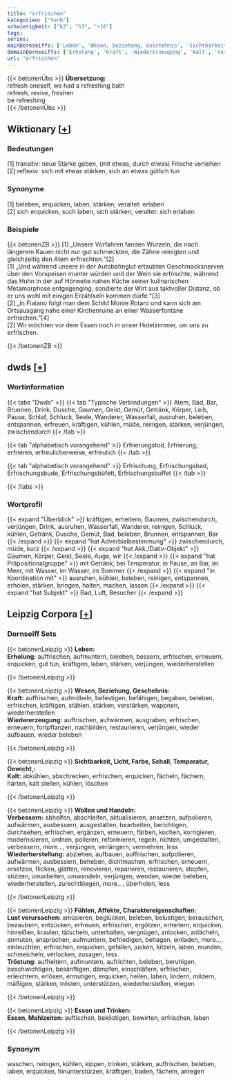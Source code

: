 ```yaml
---
title: "erfrischen"
kategorien: ["Verb"]
schwierigkeit: ["k2", "h3", "r16"]
tags:
series:
mainDornseiffs: ['Leben', 'Wesen, Beziehung, Geschehnis', 'Sichtbarkeit, Licht, Farbe, Schall, Temperatur, Gewicht,', 'Wollen und Handeln', 'Fühlen, Affekte, Charaktereigenschaften', 'Essen und Trinken']
domainDornseiffs: ['Erholung', 'Kraft', 'Wiedererzeugung', 'Kalt', 'Verbessern', 'Wiederherstellung', 'Lust verursachen', 'Tröstung', 'Essen, Mahlzeiten']
url: "erfrischen"
---
```


{{< betonenÜbs >}}
**Übersetzung:**  
refresh oneself, we had a refreshing bath  
refresh, revive, freshen  
be refreshing  
{{< /betonenÜbs >}}

## Wiktionary [[+](https://de.wiktionary.org/wiki/erfrischen)]

### Bedeutungen
[1] transitiv: neue Stärke geben, (mit etwas, durch etwas) Frische verleihen  
[2] reflexiv: sich mit etwas stärken, sich an etwas gütlich tun  

### Synonyme
[1] beleben, erquicken, laben, stärken; veraltet: erlaben  
[2] sich erquicken, such laben, sich stärken; veraltet: sich erlaben  

### Beispiele
{{< betonenZB >}}
[1] „Unsere Vorfahren fanden Wurzeln, die nach längerem Kauen nicht nur gut schmeckten, die Zähne reinigten und gleichzeitig den Atem erfrischten.“[2]  
[1] „Und während unsere in der Autobahnglut ertaubten Geschmacksnerven über den Vorspeisen munter würden und der Wein sie erfrischte, während das Huhn in der auf Hörweite nahen Küche seiner kulinarischen Metamorphose entgegenging, sondierte der Wirt aus taktvoller Distanz, ob er uns wohl mit einigen Erzählseln kommen dürfe.“[3]  
[2] „In Fiaiano folgt man dem Schild Monte Rotaro und kann sich am Ortsausgang nahe einer Kirchenruine an einer Wasserfontäne erfrischen.“[4]  
[2] Wir möchten vor dem Essen noch in unser Hotelzimmer, um uns zu erfrischen.  

{{< /betonenZB >}}


## dwds [[+](https://www.dwds.de/wb/erfrischen)]

### Wortinformation
{{< tabs "Dwds" >}}
{{< tab "Typische Verbindungen" >}}
Atem, Bad, Bar, Brunnen, Drink, Dusche, Gaumen, Geist, Gemüt, Getränk, Körper, Leib, Pause, Schlaf, Schluck, Seele, Wanderer, Wasserfall, ausruhen, beleben, entspannen, erfreuen, kräftigen, kühlen, müde, reinigen, stärken, verjüngen, zwischendurch
{{< /tab >}}

{{< tab "alphabetisch vorangehend" >}}
Erfrierungstod, Erfrierung, erfrieren, erfreulicherweise, erfreulich
{{< /tab >}}

{{< tab "alphabetisch vorangehend" >}}
Erfrischung, Erfrischungsbad, Erfrischungsbude, Erfrischungsbüfett, Erfrischungsbuffet
{{< /tab >}}

{{< /tabs >}}

### Wortprofil
{{< expand "Überblick" >}} kräftigen, erheitern, Gaumen, zwischendurch, verjüngen, Drink, ausruhen, Wasserfall, Wanderer, reinigen, Schluck, kühlen, Getränk, Dusche, Gemüt, Bad, beleben, Brunnen, entspannen, Bar {{< /expand >}}
{{< expand "hat Adverbialbestimmung" >}} zwischendurch, müde, kurz {{< /expand >}}
{{< expand "hat Akk./Dativ-Objekt" >}} Gaumen, Körper, Geist, Seele, Auge, wir {{< /expand >}}
{{< expand "hat Präpositionalgruppe" >}} mit Getränk, bei Temperatur, in Pause, an Bar, im Meer, mit Wasser, im Wasser, im Sommer {{< /expand >}}
{{< expand "in Koordination mit" >}} ausruhen, kühlen, beleben, reinigen, entspannen, erholen, stärken, bringen, halten, machen, lassen {{< /expand >}}
{{< expand "hat Subjekt" >}} Bad, Luft, Besucher {{< /expand >}}

## Leipzig Corpora [[+](https://corpora.uni-leipzig.de/en/res?word=erfrischen&corpusId=deu_newscrawl-public_2018)]

### Dornseiff Sets
{{< betonenLeipzig >}}
**Leben:**  
**Erholung:** auffrischen, aufmuntern, beleben, bessern, erfrischen, erneuern, erquicken, gut tun, kräftigen, laben, stärken, verjüngen, wiederherstellen  

{{< /betonenLeipzig >}}


{{< betonenLeipzig >}}
**Wesen, Beziehung, Geschehnis:**  
**Kraft:** auffrischen, aufmöbeln, befestigen, befähigen, begaben, beleben, erfrischen, kräftigen, stählen, stärken, verstärken, wappnen, wiederherstellen  
**Wiedererzeugung:** auffrischen, aufwärmen, ausgraben, erfrischen, erneuern, fortpflanzen, nachbilden, restaurieren, verjüngen, wieder aufbauen, wieder beleben  

{{< /betonenLeipzig >}}


{{< betonenLeipzig >}}
**Sichtbarkeit, Licht, Farbe, Schall, Temperatur, Gewicht,:**  
**Kalt:** abkühlen, abschrecken, erfrischen, erquicken, fächeln, fächern, härten, kalt stellen, kühlen, löschen  

{{< /betonenLeipzig >}}


{{< betonenLeipzig >}}
**Wollen und Handeln:**  
**Verbessern:** abhelfen, abschleifen, aktualisieren, ansetzen, aufpolieren, aufwärmen, ausbessern, ausgestalten, bearbeiten, berichtigen, durchsehen, erfrischen, ergänzen, erneuern, färben, kochen, korrigieren, modernisieren, ordnen, polieren, reformieren, regeln, richten, umgestalten, verbessern, more..., verjüngen, verlängern, vermehren, less  
**Wiederherstellung:** abziehen, aufbauen, auffrischen, aufpolieren, aufwärmen, ausbessern, beheben, dichtmachen, erfrischen, erneuern, ersetzen, flicken, glätten, renovieren, reparieren, restaurieren, stopfen, stützen, umarbeiten, umwandeln, verjüngen, wenden, wieder beleben, wiederherstellen, zurechtbiegen, more..., überholen, less  

{{< /betonenLeipzig >}}


{{< betonenLeipzig >}}
**Fühlen, Affekte, Charaktereigenschaften:**  
**Lust verursachen:** amüsieren, beglücken, beleben, belustigen, berauschen, bezaubern, entzücken, erfreuen, erfrischen, ergötzen, erheitern, erquicken, hinreißen, kraulen, tätscheln, unterhalten, vergnügen, anlocken, anlächeln, anmuten, ansprechen, aufmuntern, befriedigen, behagen, einladen, more..., einleuchten, erfrischen, erquicken, gefallen, jucken, kitzeln, laben, munden, schmeicheln, verlocken, zusagen, less  
**Tröstung:** aufheitern, aufmuntern, aufrichten, beleben, beruhigen, beschwichtigen, besänftigen, dämpfen, einschläfern, erfrischen, erleichtern, erlösen, ermutigen, erquicken, heilen, laben, lindern, mildern, mäßigen, stärken, trösten, unterstützen, wiederherstellen, wiegen  

{{< /betonenLeipzig >}}


{{< betonenLeipzig >}}
**Essen und Trinken:**  
**Essen, Mahlzeiten:** auftischen, beköstigen, bewirten, erfrischen, laben  

{{< /betonenLeipzig >}}

### Synonym
waschen, reinigen, kühlen, kippen, trinken, stärken, auffrischen, beleben, laben, erquicken, hinunterstürzen, kräftigen, baden, fächeln, anregen

